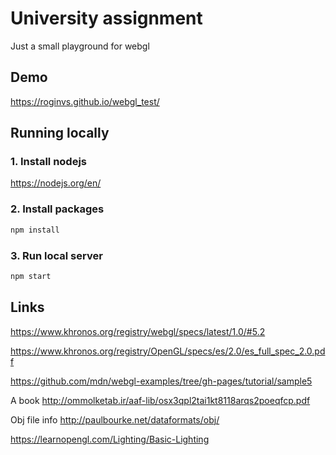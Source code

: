 # University assignment

Just a small playground for webgl

## Demo

<https://roginvs.github.io/webgl_test/>

## Running locally

### 1. Install nodejs

https://nodejs.org/en/

### 2. Install packages

```sh
npm install
```

### 3. Run local server

```sh
npm start
```

## Links

https://www.khronos.org/registry/webgl/specs/latest/1.0/#5.2

https://www.khronos.org/registry/OpenGL/specs/es/2.0/es_full_spec_2.0.pdf

https://github.com/mdn/webgl-examples/tree/gh-pages/tutorial/sample5

A book
http://ommolketab.ir/aaf-lib/osx3qpl2tai1kt8118arqs2poeqfcp.pdf

Obj file info
http://paulbourke.net/dataformats/obj/

https://learnopengl.com/Lighting/Basic-Lighting
